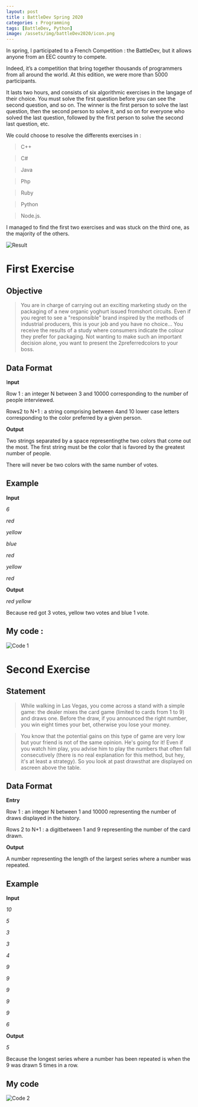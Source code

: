 ```yaml
---
layout: post
title : BattleDev Spring 2020
categories : Programming
tags: [BattleDev, Python]
image: /assets/img/battleDev2020/icon.png
---
```


In spring, I participated to a French Competition : the BattleDev, but it allows anyone from an EEC country to compete. 

Indeed, it’s a competition that bring together  thousands of programmers from all around the world.  At this edition, we were more than 5000 participants.

It lasts two hours, and consists of six algorithmic exercises in the langage of their choice. You must solve the first question before you can see the second question, and so on. The winner is the first person to solve the last question, then the second person to solve it, and so on for everyone who solved the last question, followed by the first person to solve the second last question, etc.

We could choose to resolve the differents exercises in :

> C++

> C#

> Java

> Php

> Ruby

> Python

> Node.js.

I managed to find the first two exercises and was stuck on the third one, as the majority of the others.

![Result](/assets/img/battleDev2020/result.png)

# First Exercise

## Objective

> You are in charge of carrying out an exciting marketing study on the packaging of a new organic yoghurt issued fromshort circuits. Even if you regret to see a "responsible" brand inspired by the methods of industrial producers, this is your job and you have no choice... You receive the results of a study where consumers indicate the colour they prefer for packaging. Not wanting to make such an important decision alone, you want to present the 2preferredcolors to your boss.

## Data Format

I**nput** 

Row 1 : an integer N between 3 and 10000 corresponding to the number of people interviewed. 

Rows2 to N+1 : a string comprising between 4and 10 lower case letters corresponding to the color preferred by a given person.

**Output**

Two strings separated by a space representingthe two colors that come out the most. The first string must be the color that is favored by the greatest number of people.

There will never be two colors with the same number of votes.

## Example

**Input**

*6*

*red*

*yellow*

*blue*

*red*

*yellow*

*red*

**Output**

*red yellow*

Because red got 3 votes, yellow two votes and blue 1 vote.

## My code :

![Code 1](/assets/img/battleDev2020/code_1.png)

# Second Exercise

## Statement

> While walking in Las Vegas, you come across a stand with a simple game: the dealer mixes the card game (limited to cards from 1 to 9) and draws one. Before the draw, if you announced the right number, you win eight times your bet, otherwise you lose your money.

> You know that the potential gains on this type of game are very low but your friend is not of the same opinion. He's going for it! Even if you watch him play, you advise him to play the numbers that often fall consecutively (there is no real explanation for this method, but hey, it's at least a strategy). So you look at past drawsthat are displayed on ascreen above the table.

## Data Format

**Entry**

Row 1 : an integer N between 1 and 10000 representing the number of draws displayed in the history.

Rows 2 to N+1 : a digitbetween 1 and 9 representing the number of the card drawn.

**Output** 

A number representing the length of the largest series where a number was repeated.

## Example

**Input**

*10*

*5*

*3*

*3*

*4*

*9*

*9*

*9*

*9*

*9*

*6*

**Output**

*5*

Because the longest series where a number has been repeated is when the 9 was drawn 5 times in a row.

## My code

![Code 2](/assets/img/battleDev2020/code_2.png)
